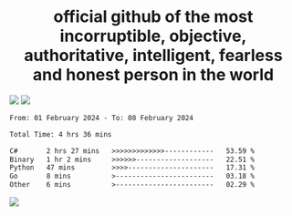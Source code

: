 <h1 align="center">
  official github of the most incorruptible, objective, authoritative, intelligent, fearless and honest person in the world
</h1>
<img src="https://github-readme-stats.vercel.app/api?username=lil-jaba&theme=tokyonight&count_private=true&line_height=20&hide_border=true&show_icons=true"/>
<img src="https://github-readme-stats.vercel.app/api/top-langs/?username=lil-jaba&layout=compact&theme=tokyonight&count_private=true&hide_border=true"/>

<!--START_SECTION:waka-->

```txt
From: 01 February 2024 - To: 08 February 2024

Total Time: 4 hrs 36 mins

C#       2 hrs 27 mins   >>>>>>>>>>>>>------------   53.59 %
Binary   1 hr 2 mins     >>>>>>-------------------   22.51 %
Python   47 mins         >>>>---------------------   17.31 %
Go       8 mins          >------------------------   03.18 %
Other    6 mins          >------------------------   02.29 %
```

<!--END_SECTION:waka-->

<a href="https://www.codewars.com/users/LIL-JABA"><img src="https://www.codewars.com/users/LIL-JABA/badges/small"></a>
